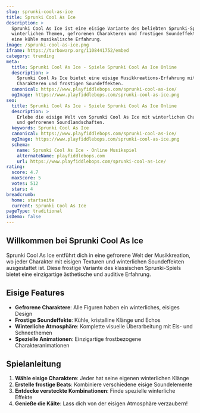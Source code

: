 ```yaml
---
slug: sprunki-cool-as-ice
title: Sprunki Cool As Ice
description: >
  Sprunki Cool As Ice ist eine eisige Variante des beliebten Sprunki-Spiels mit
  winterlichen Themen, gefrorenen Charakteren und frostigen Soundeffekten für
  eine kühle musikalische Erfahrung.
image: /sprunki-cool-as-ice.png
iframe: https://turbowarp.org/1108441752/embed
category: trending
meta:
  title: Sprunki Cool As Ice - Spiele Sprunki Cool As Ice Online
  description: >
    Sprunki Cool As Ice bietet eine eisige Musikkreations-Erfahrung mit winterlichen
    Charakteren und frostigen Soundeffekten.
  canonical: https://www.playfiddlebops.com/sprunki-cool-as-ice/
  ogImage: https://www.playfiddlebops.com/sprunki-cool-as-ice.png
seo:
  title: Sprunki Cool As Ice - Spiele Sprunki Cool As Ice Online
  description: >
    Erlebe die eisige Welt von Sprunki Cool As Ice mit winterlichen Charakteren
    und gefrorenen Soundlandschaften.
  keywords: Sprunki Cool As Ice
  canonical: https://www.playfiddlebops.com/sprunki-cool-as-ice/
  ogImage: https://www.playfiddlebops.com/sprunki-cool-as-ice.png
  schema:
    name: Sprunki Cool As Ice - Online Musikspiel
    alternateName: playfiddlebops.com
    url: https://www.playfiddlebops.com/sprunki-cool-as-ice/
rating:
  score: 4.7
  maxScore: 5
  votes: 512
  stars: 4
breadcrumb:
  home: startseite
  current: Sprunki Cool As Ice
pageType: traditional
isDemo: false
---
```


## Willkommen bei Sprunki Cool As Ice

Sprunki Cool As Ice entführt dich in eine gefrorene Welt der Musikkreation, wo jeder Charakter mit eisigen Texturen und winterlichen Soundeffekten ausgestattet ist. Diese frostige Variante des klassischen Sprunki-Spiels bietet eine einzigartige ästhetische und auditive Erfahrung.

## Eisige Features

- **Gefrorene Charaktere**: Alle Figuren haben ein winterliches, eisiges Design
- **Frostige Soundeffekte**: Kühle, kristalline Klänge und Echos
- **Winterliche Atmosphäre**: Komplette visuelle Überarbeitung mit Eis- und Schneethemen
- **Spezielle Animationen**: Einzigartige frostbezogene Charakteranimationen

## Spielanleitung

1. **Wähle eisige Charaktere**: Jeder hat seine eigenen winterlichen Klänge
2. **Erstelle frostige Beats**: Kombiniere verschiedene eisige Soundelemente
3. **Entdecke versteckte Kombinationen**: Finde spezielle winterliche Effekte
4. **Genieße die Kälte**: Lass dich von der eisigen Atmosphäre verzaubern!